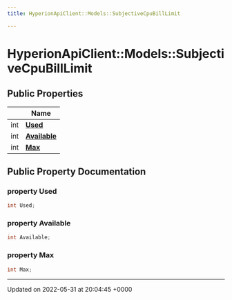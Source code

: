 ```yaml
---
title: HyperionApiClient::Models::SubjectiveCpuBillLimit

---
```


# HyperionApiClient::Models::SubjectiveCpuBillLimit





## Public Properties

|                | Name           |
| -------------- | -------------- |
| int | **[Used](/Classes/class_hyperion_api_client_1_1_models_1_1_subjective_cpu_bill_limit.md#property-used)**  |
| int | **[Available](/Classes/class_hyperion_api_client_1_1_models_1_1_subjective_cpu_bill_limit.md#property-available)**  |
| int | **[Max](/Classes/class_hyperion_api_client_1_1_models_1_1_subjective_cpu_bill_limit.md#property-max)**  |

## Public Property Documentation

### property Used

```csharp
int Used;
```


### property Available

```csharp
int Available;
```


### property Max

```csharp
int Max;
```


-------------------------------

Updated on 2022-05-31 at 20:04:45 +0000